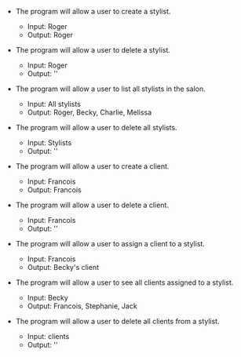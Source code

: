 * The program will allow a user to create a stylist.
    * Input: Roger
    * Output: Roger

* The program will allow a user to delete a stylist.
    * Input: Roger
    * Output: ''

* The program will allow a user to list all stylists in the salon.
    * Input: All stylists
    * Output: Roger, Becky, Charlie, Melissa

* The program will allow a user to delete all stylists.
    * Input: Stylists
    * Output: ''

* The program will allow a user to create a client.
    * Input: Francois
    * Output: Francois

* The program will allow a user to delete a client.
    * Input: Francois
    * Output: ''

* The program will allow a user to assign a client to a stylist.
    * Input: Francois
    * Output: Becky's client

* The program will allow a user to see all clients assigned to a stylist.
    * Input: Becky
    * Output: Francois, Stephanie, Jack

* The program will allow a user to delete all clients from a stylist.
    * Input: clients
    * Output: ''
